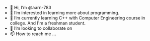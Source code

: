 - 👋 Hi, I’m @aarn-783
- 👀 I’m interested in learning more about programming.
- 🌱 I’m currently learning C++ with Computer Engineering course in college. And I'm a freshman student.
- 💞️ I’m looking to collaborate on 
- 📫 How to reach me ...

<!---
aarn-783/aarn-783 is a ✨ special ✨ repository because its `README.md` (this file) appears on your GitHub profile.
You can click the Preview link to take a look at your changes.
--->

